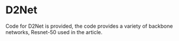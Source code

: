 # D2Net
Code for D2Net is provided, the code provides a variety of backbone networks, Resnet-50 used in the article.
